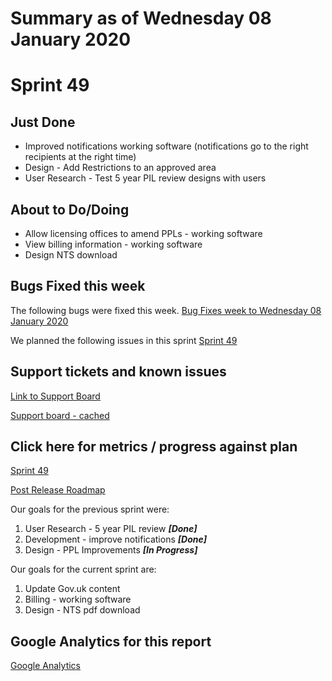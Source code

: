 # Summary as of Wednesday 08 January 2020 

# Sprint 49 

## Just Done
* Improved notifications working software (notifications go to the right recipients at the right time)
* Design - Add Restrictions to an approved area
* User Research - Test 5 year PIL review designs with users

## About to Do/Doing
* Allow licensing offices to amend PPLs - working software
* View billing information - working software
* Design NTS download

## Bugs Fixed this week
The following bugs were fixed this week.
[Bug Fixes week to Wednesday 08 January 2020](graphs/bugs08012020.png)

We planned the following issues in this sprint 
[Sprint 49](graphs/sprint08012020.png)

## Support tickets and known issues
[Link to Support Board](https://collaboration.homeoffice.gov.uk/jira/secure/RapidBoard.jspa?rapidView=1717&selectedIssue=ASSB-253)

[Support board - cached](graphs/supportBoard08012020.png)

## Click here for metrics / progress against plan
[Sprint 49](graphs/progress08012020.png)

[Post Release Roadmap](graphs/roadmap08012020.png)

Our goals for the previous sprint were:
1. User Research - 5 year PIL review ***[Done]***
2. Development - improve notifications ***[Done]***
3. Design - PPL Improvements ***[In Progress]***

Our goals for the current sprint are:
1. Update Gov.uk content 
2. Billing - working software 
3. Design - NTS pdf download


## Google Analytics for this report
[Google Analytics](graphs/GA08012020.png)

